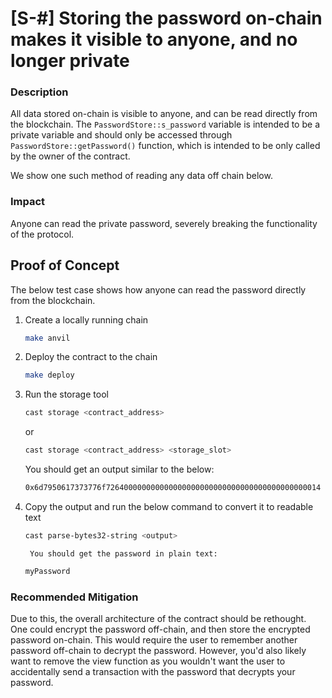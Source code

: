 # [S-#] Storing the password on-chain makes it visible to anyone, and no longer private

### Description
All data stored on-chain is visible to anyone, and can be read directly from the blockchain. The `PasswordStore::s_password` variable is intended to be a private variable and should only be accessed through `PasswordStore::getPassword()` function, which is intended to be only called by the owner of the contract.

We show one such method of reading any data off chain below.

### Impact 
Anyone can read the private password, severely breaking the functionality of the protocol.

## Proof of Concept
The below test case shows how anyone can read the password directly from the blockchain.

1. Create a locally running chain
    ```bash
    make anvil
    ```

2. Deploy the contract to the chain
    ```bash
    make deploy
    ```

3. Run the storage tool
    ```bash
    cast storage <contract_address>
    ```
    or
    ```bash
    cast storage <contract_address> <storage_slot>
    ```
    You should get an output similar to the below:
    ```bash
    0x6d7950617373776f726400000000000000000000000000000000000000000014
    ```

4. Copy the output and run the below command to convert it to readable text
    ```bash
    cast parse-bytes32-string <output>
    ```
        You should get the password in plain text:
    ```bash
    myPassword
    ```

### Recommended Mitigation
Due to this, the overall architecture of the contract should be rethought. One could encrypt the password off-chain, and then store the encrypted password on-chain. This would require the user to remember another password off-chain to decrypt the password. However, you'd also likely want to remove the view function as you wouldn't want the user to accidentally send a transaction with the password that decrypts your password.